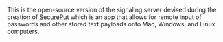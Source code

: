 This is the open-source version of the signaling server devised during the creation of [SecurePut](https://secureput.com/) which is an app that allows for remote input of passwords and other stored text payloads onto Mac, Windows, and Linux computers.
